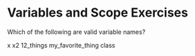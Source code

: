 # Variables and Scope Exercises

<quiz>
  <question multiple>
      <p>Which of the following are valid variable names?</p>
      <answer correct>x</answer>
      <answer correct>x2</answer>
      <answer>12_things</answer>
      <answer correct>my_favorite_thing</answer>
      <answer>class</answer>
  </question>

  <!-- <question>
    <p>What is the purpose of the hash symbol (#) in the following sentence: "#say_hello takes two arguments: a person's name, and a language!"</p>
    <answer>It tells the reader we are using ruby</answer>
    <answer>It tells the reader we using a script</answer>
    <answer correct>It tells the reader that say_hello is a method</answer>
  </question> -->
</quiz>
